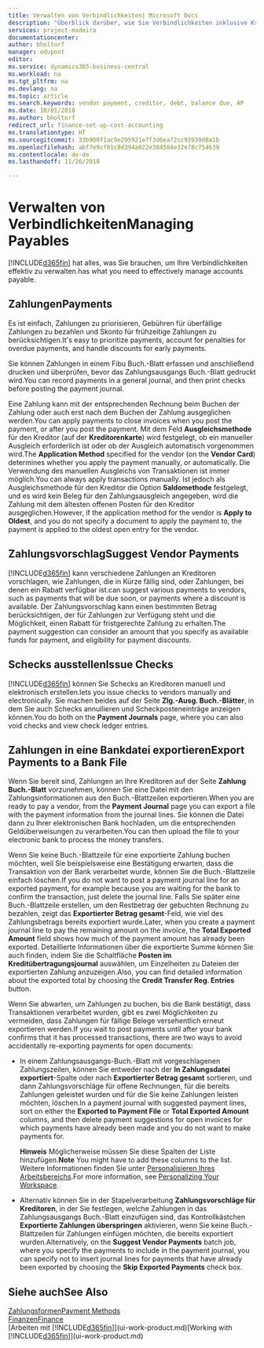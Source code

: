 ```yaml
---
title: Verwalten von Verbindlichkeiten| Microsoft Docs
description: "Überblick darüber, wie Sie Verbindlichkeiten inklusive Kreditorenzahlungen, Gläubiger, Schulden und den fälligen Saldo verwalten."
services: project-madeira
documentationcenter: 
author: bholtorf
manager: edupont
editor: 
ms.service: dynamics365-business-central
ms.workload: na
ms.tgt_pltfrm: na
ms.devlang: na
ms.topic: article
ms.search.keywords: vendor payment, creditor, debt, balance due, AP
ms.date: 10/01/2018
ms.author: bholtorf
redirect_url: finance-set-up-cost-accounting
ms.translationtype: HT
ms.sourcegitcommit: 33b900f1ac9e295921e7f3d6ea72cc93939d8a1b
ms.openlocfilehash: abf7e9cf01c8d394a022e384584e32e78c754639
ms.contentlocale: de-de
ms.lasthandoff: 11/26/2018

---
```

# <a name="managing-payables"></a><span data-ttu-id="01edc-103">Verwalten von Verbindlichkeiten</span><span class="sxs-lookup"><span data-stu-id="01edc-103">Managing Payables</span></span>
[!INCLUDE[d365fin](includes/d365fin_md.md)] <span data-ttu-id="01edc-104">hat alles, was Sie brauchen, um Ihre Verbindlichkeiten effektiv zu verwalten.</span><span class="sxs-lookup"><span data-stu-id="01edc-104">has what you need to effectively manage accounts payable.</span></span>  

## <a name="payments"></a><span data-ttu-id="01edc-105">Zahlungen</span><span class="sxs-lookup"><span data-stu-id="01edc-105">Payments</span></span>
<span data-ttu-id="01edc-106">Es ist einfach, Zahlungen zu priorisieren, Gebühren für überfällige Zahlungen zu bezahlen und Skonto für frühzeitige Zahlungen zu berücksichtigen.</span><span class="sxs-lookup"><span data-stu-id="01edc-106">It's easy to prioritize payments, account for penalties for overdue payments, and handle discounts for early payments.</span></span>

<span data-ttu-id="01edc-107">Sie können Zahlungen in einem Fibu Buch.-Blatt erfassen und anschließend drucken und überprüfen, bevor das Zahlungsausgangs Buch.-Blatt gedruckt wird.</span><span class="sxs-lookup"><span data-stu-id="01edc-107">You can record payments in a general journal, and then print checks before posting the payment journal.</span></span>

<span data-ttu-id="01edc-108">Eine Zahlung kann mit der entsprechenden Rechnung beim Buchen der Zahlung oder auch erst nach dem Buchen der Zahlung ausgeglichen werden.</span><span class="sxs-lookup"><span data-stu-id="01edc-108">You can apply payments to close invoices when you post the payment, or after you post the payment.</span></span> <span data-ttu-id="01edc-109">Mit dem Feld **Ausgleichsmethode** für den Kreditor (auf der **Kreditorenkarte**) wird festgelegt, ob ein manueller Ausgleich erforderlich ist oder ob der Ausgleich automatisch vorgenommen wird.</span><span class="sxs-lookup"><span data-stu-id="01edc-109">The **Application Method** specified for the vendor (on the **Vendor Card**) determines whether you apply the payment manually, or automatically.</span></span> <span data-ttu-id="01edc-110">Die Verwendung des manuellen Ausgleichs von Transaktionen ist immer möglich.</span><span class="sxs-lookup"><span data-stu-id="01edc-110">You can always apply transactions manually.</span></span> <span data-ttu-id="01edc-111">Ist jedoch als Ausgleichsmethode für den Kreditor die Option **Saldomethode** festgelegt, und es wird kein Beleg für den Zahlungsausgleich angegeben, wird die Zahlung mit dem ältesten offenen Posten für den Kreditor ausgeglichen.</span><span class="sxs-lookup"><span data-stu-id="01edc-111">However, if the application method for the vendor is **Apply to Oldest**, and you do not specify a document to apply the payment to, the payment is applied to the oldest open entry for the vendor.</span></span>

## <a name="suggest-vendor-payments"></a><span data-ttu-id="01edc-112">Zahlungsvorschlag</span><span class="sxs-lookup"><span data-stu-id="01edc-112">Suggest Vendor Payments</span></span>
[!INCLUDE[d365fin](includes/d365fin_md.md)] <span data-ttu-id="01edc-113">kann verschiedene Zahlungen an Kreditoren vorschlagen, wie Zahlungen, die in Kürze fällig sind, oder Zahlungen, bei denen ein Rabatt verfügbar ist.</span><span class="sxs-lookup"><span data-stu-id="01edc-113">can suggest various payments to vendors, such as payments that will be due soon, or payments where a discount is available.</span></span> <span data-ttu-id="01edc-114">Der Zahlungsvorschlag kann einen bestimmten Betrag berücksichtigen, der für Zahlungen zur Verfügung steht und die Möglichkeit, einen Rabatt für fristgerechte Zahlung zu erhalten.</span><span class="sxs-lookup"><span data-stu-id="01edc-114">The payment suggestion can consider an amount that you specify as available funds for payment, and eligibility for payment discounts.</span></span>

## <a name="issue-checks"></a><span data-ttu-id="01edc-115">Schecks ausstellen</span><span class="sxs-lookup"><span data-stu-id="01edc-115">Issue Checks</span></span>
[!INCLUDE[d365fin](includes/d365fin_md.md)] <span data-ttu-id="01edc-116">können Sie Schecks an Kreditoren manuell und elektronisch erstellen.</span><span class="sxs-lookup"><span data-stu-id="01edc-116">lets you issue checks to vendors manually and electronically.</span></span> <span data-ttu-id="01edc-117">Sie machen beides auf der Seite **Zlg.-Ausg. Buch.-Blätter**, in dem Sie auch Schecks annullieren und Scheckposteneinträge anzeigen können.</span><span class="sxs-lookup"><span data-stu-id="01edc-117">You do both on the **Payment Journals** page, where you can also void checks and view check ledger entries.</span></span>

## <a name="export-payments-to-a-bank-file"></a><span data-ttu-id="01edc-118">Zahlungen in eine Bankdatei exportieren</span><span class="sxs-lookup"><span data-stu-id="01edc-118">Export Payments to a Bank File</span></span>
<span data-ttu-id="01edc-119">Wenn Sie bereit sind, Zahlungen an Ihre Kreditoren auf der Seite **Zahlung Buch.-Blatt** vorzunehmen, können Sie eine Datei mit den Zahlungsinformationen aus den Buch.-Blattzeilen exportieren.</span><span class="sxs-lookup"><span data-stu-id="01edc-119">When you are ready to pay a vendor, from the **Payment Journal** page you can export a file with the payment information from the journal lines.</span></span> <span data-ttu-id="01edc-120">Sie können die Datei dann zu Ihrer elektronischen Bank hochladen, um die entsprechenden Geldüberweisungen zu verarbeiten.</span><span class="sxs-lookup"><span data-stu-id="01edc-120">You can then upload the file to your electronic bank to process the money transfers.</span></span>

<span data-ttu-id="01edc-121">Wenn Sie keine Buch.-Blattzeile für eine exportierte Zahlung buchen möchten, weil Sie beispielsweise eine Bestätigung erwarten, dass die Transaktion von der Bank verarbeitet wurde, können Sie die Buch.-Blattzeile einfach löschen.</span><span class="sxs-lookup"><span data-stu-id="01edc-121">If you do not want to post a payment journal line for an exported payment, for example because you are waiting for the bank to confirm the transaction, just delete the journal line.</span></span> <span data-ttu-id="01edc-122">Falls Sie später eine Buch.-Blattzeile erstellen, um den Restbetrag der gebuchten Rechnung zu bezahlen, zeigt das **Exportierter Betrag gesamt**-Feld, wie viel des Zahlungsbetrags bereits exportiert wurde.</span><span class="sxs-lookup"><span data-stu-id="01edc-122">Later, when you create a payment journal line to pay the remaining amount on the invoice, the **Total Exported Amount** field shows how much of the payment amount has already been exported.</span></span> <span data-ttu-id="01edc-123">Detaillierte Informationen über die exportierte Summe können Sie auch finden, indem Sie die Schaltfläche **Posten im Kreditübertragungsjournal** auswählen, um Einzelheiten zu Dateien der exportierten Zahlung anzuzeigen.</span><span class="sxs-lookup"><span data-stu-id="01edc-123">Also, you can find detailed information about the exported total by choosing the **Credit Transfer Reg. Entries** button.</span></span>

<span data-ttu-id="01edc-124">Wenn Sie abwarten, um Zahlungen zu buchen, bis die Bank bestätigt, dass Transaktionen verarbeitet wurden, gibt es zwei Möglichkeiten zu vermeiden, dass Zahlungen für fällige Belege versehentlich erneut exportieren werden.</span><span class="sxs-lookup"><span data-stu-id="01edc-124">If you wait to post payments until after your bank confirms that it has processed transactions, there are two ways to avoid accidentally re-exporting payments for open documents:</span></span>  

* <span data-ttu-id="01edc-125">In einem Zahlungsausgangs-Buch.-Blatt mit vorgeschlagenen Zahlungszeilen, können Sie entweder nach der **In Zahlungsdatei exportiert**-Spalte oder nach **Exportierter Betrag gesamt** sortieren, und dann Zahlungsvorschläge für offene Rechnungen, für die bereits Zahlungen geleistet wurden und für die Sie keine Zahlungen leisten möchten, löschen.</span><span class="sxs-lookup"><span data-stu-id="01edc-125">In a payment journal with suggested payment lines, sort on either the **Exported to Payment File** or **Total Exported Amount** columns, and then delete payment suggestions for open invoices for which payments have already been made and you do not want to make payments for.</span></span>

    <span data-ttu-id="01edc-126">**Hinweis** Möglicherweise müssen Sie diese Spalten der Liste hinzufügen.</span><span class="sxs-lookup"><span data-stu-id="01edc-126">**Note** You might have to add these columns to the list.</span></span> <span data-ttu-id="01edc-127">Weitere Informationen finden Sie unter [Personalisieren Ihres Arbeitsbereichs](ui-personalization-user.md).</span><span class="sxs-lookup"><span data-stu-id="01edc-127">For more information, see [Personalizing Your Workspace](ui-personalization-user.md).</span></span>  
* <span data-ttu-id="01edc-128">Alternativ können Sie in der Stapelverarbeitung **Zahlungsvorschläge für Kreditoren**, in der Sie festlegen, welche Zahlungen in das Zahlungsausgangs Buch.-Blatt einzufügen sind, das Kontrollkästchen **Exportierte Zahlungen überspringen** aktivieren, wenn Sie keine Buch.-Blattzeilen für Zahlungen einfügen möchten, die bereits exportiert wurden.</span><span class="sxs-lookup"><span data-stu-id="01edc-128">Alternatively, on the **Suggest Vendor Payments** batch job, where you specify the payments to include in the payment journal, you can specify not to insert journal lines for payments that have already been exported by choosing the **Skip Exported Payments** check box.</span></span>

## <a name="see-also"></a><span data-ttu-id="01edc-129">Siehe auch</span><span class="sxs-lookup"><span data-stu-id="01edc-129">See Also</span></span>
[<span data-ttu-id="01edc-130">Zahlungsformen</span><span class="sxs-lookup"><span data-stu-id="01edc-130">Payment Methods</span></span>](finance-payment-methods.md)  
[<span data-ttu-id="01edc-131">Finanzen</span><span class="sxs-lookup"><span data-stu-id="01edc-131">Finance</span></span>](finance.md)  
<span data-ttu-id="01edc-132">[Arbeiten mit [!INCLUDE[d365fin](includes/d365fin_md.md)]](ui-work-product.md)</span><span class="sxs-lookup"><span data-stu-id="01edc-132">[Working with [!INCLUDE[d365fin](includes/d365fin_md.md)]](ui-work-product.md)</span></span>

